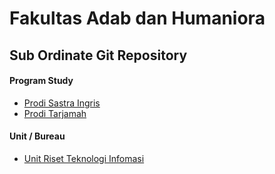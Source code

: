 # Fakultas Adab dan Humaniora


## Sub Ordinate Git Repository
#### Program Study 

- [Prodi Sastra Ingris](https://github.com/uin-si)
- [Prodi Tarjamah](https://github.com/uin-tar)

#### Unit / Bureau
- [Unit Riset Teknologi Infomasi](https://github.com/fahdevit)
